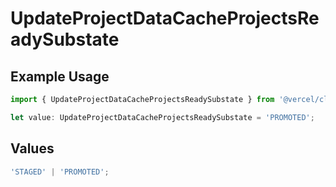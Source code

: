 # UpdateProjectDataCacheProjectsReadySubstate

## Example Usage

```typescript
import { UpdateProjectDataCacheProjectsReadySubstate } from '@vercel/client/models/operations';

let value: UpdateProjectDataCacheProjectsReadySubstate = 'PROMOTED';
```

## Values

```typescript
'STAGED' | 'PROMOTED';
```
